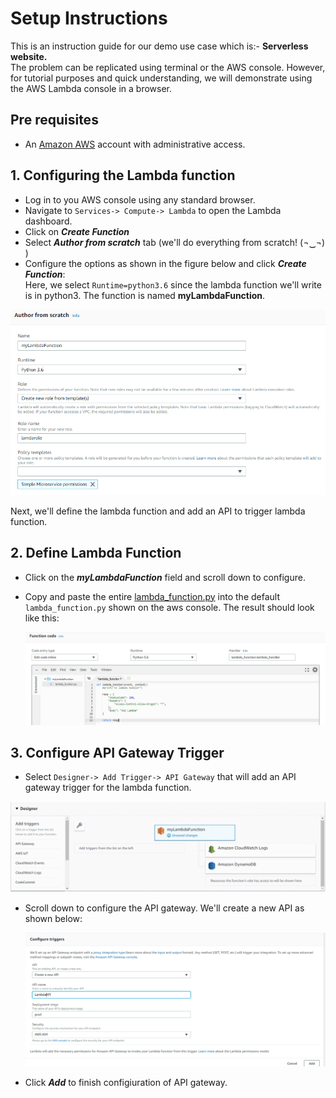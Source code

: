 # Setup Instructions
This is an instruction guide for our demo use case which is:- **Serverless website.**   
The problem can be replicated using terminal or the AWS console. However, for tutorial purposes and quick understanding, we will demonstrate using the AWS Lambda console in a browser.
## Pre requisites
+ An [Amazon AWS](https://aws.amazon.com/) account with administrative access.
## 1. Configuring the Lambda function
+ Log in to you AWS console using any standard browser.
+ Navigate to `Services-> Compute-> Lambda` to open the Lambda dashboard.
+ Click on **_Create Function_**
+ Select **_Author from scratch_** tab (we'll do everything from scratch! (¬‿¬) )
+ Configure the options as shown in the figure below and click **_Create Function_**:  
Here, we select `Runtime=python3.6` since the lambda function we'll write is in python3. The function is named **myLambdaFunction**.

![](https://github.com/AnkurSaxena135/AWS-Lambda-TechTalk/blob/master/src/material/lambdaConfig1.PNG)

Next, we'll define the lambda function and add an API to trigger lambda function.
## 2. Define Lambda Function
+ Click on the **_myLambdaFunction_** field and scroll down to configure.
+ Copy and paste the entire [lambda_function.py](https://github.com/AnkurSaxena135/AWS-Lambda-TechTalk/blob/f295c5ba7a765de366677d598548d598d9f7234a/src/lambda_function.py#L1) into the default `lambda_function.py` shown on the aws console. The result should look like this:  
  
  ![](https://github.com/AnkurSaxena135/AWS-Lambda-TechTalk/blob/master/src/material/lambdaConfig5.PNG)
## 3. Configure API Gateway Trigger
+ Select `Designer-> Add Trigger-> API Gateway` that will add an API gateway trigger for the lambda function.  
  
 ![](https://github.com/AnkurSaxena135/AWS-Lambda-TechTalk/blob/master/src/material/addAPI.gif)
+ Scroll down to configure the API gateway. We'll create a new API as shown below:  
  
  ![](https://github.com/AnkurSaxena135/AWS-Lambda-TechTalk/blob/master/src/material/lambdaConfig3.PNG)
 + Click **_Add_** to finish configiuration of API gateway.
